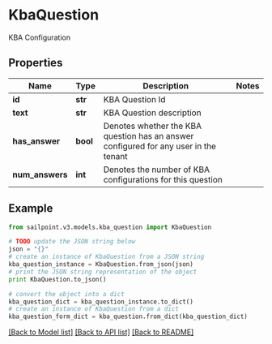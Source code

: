 # KbaQuestion

KBA Configuration

## Properties

Name | Type | Description | Notes
------------ | ------------- | ------------- | -------------
**id** | **str** | KBA Question Id | 
**text** | **str** | KBA Question description | 
**has_answer** | **bool** | Denotes whether the KBA question has an answer configured for any user in the tenant | 
**num_answers** | **int** | Denotes the number of KBA configurations for this question | 

## Example

```python
from sailpoint.v3.models.kba_question import KbaQuestion

# TODO update the JSON string below
json = "{}"
# create an instance of KbaQuestion from a JSON string
kba_question_instance = KbaQuestion.from_json(json)
# print the JSON string representation of the object
print KbaQuestion.to_json()

# convert the object into a dict
kba_question_dict = kba_question_instance.to_dict()
# create an instance of KbaQuestion from a dict
kba_question_form_dict = kba_question.from_dict(kba_question_dict)
```
[[Back to Model list]](../README.md#documentation-for-models) [[Back to API list]](../README.md#documentation-for-api-endpoints) [[Back to README]](../README.md)


